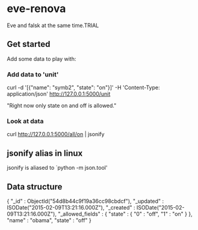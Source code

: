 # eve-renova
Eve and falsk at the same time.TRIAL

## Get started
Add some data to play with:

### Add data to 'unit'
curl -d '[{"name": "symb2", "state": "on"}]' -H 'Content-Type: application/json'  http://127.0.0.1:5000/unit

"Right now only state on and off is allowed."

### Look at data
curl http://127.0.0.1:5000/all/on | jsonify

## jsonify alias in linux
jsonify is aliased to `python -m json.tool'

## Data structure
{
    "_id" : ObjectId("54d8b44c9f19a36cc98cbdcf"),
    "_updated" : ISODate("2015-02-09T13:21:16.000Z"),
    "_created" : ISODate("2015-02-09T13:21:16.000Z"),
    "_allowed_fields" : {
        "state" : {
            "0" : "off",
            "1" : "on"
        }
    },
    "name" : "obama",
    "state" : "off"
}
